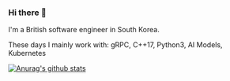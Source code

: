 ### Hi there 👋

I'm a British software engineer in South Korea.

These days I mainly work with: gRPC, C++17, Python3, AI Models, Kubernetes

[![Anurag's github stats](https://github-readme-stats.vercel.app/api?username=markwinter&count_private=true&show_icons=true&theme=radical)](https://github.com/anuraghazra/github-readme-stats)
